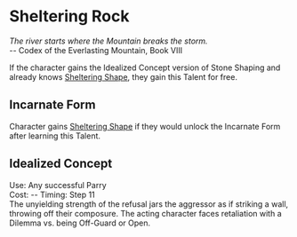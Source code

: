 # Sheltering Rock

*The river starts where the Mountain breaks the storm.*  
-- Codex of the Everlasting Mountain, Book VIII

If the character gains the Idealized Concept version of Stone Shaping and already knows [Sheltering Shape](../../../General/ShelteringShape.md), they gain this Talent for free.

## Incarnate Form
Character gains [Sheltering Shape](../../../General/ShelteringShape.md) if they would unlock the Incarnate Form after learning this Talent.

## Idealized Concept
Use: Any successful Parry  
Cost: --
Timing: Step 11  
The unyielding strength of the refusal jars the aggressor as if striking a wall, throwing off their composure. The acting character faces retaliation with a Dilemma vs. being Off-Guard or Open.